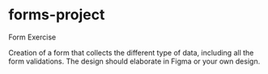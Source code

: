 # forms-project
 Form Exercise
 
 
 Creation of a form that collects the different type of data, including all the form validations. The design should elaborate in Figma or your own design. 
